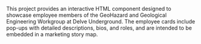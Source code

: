 This project provides an interactive HTML component designed to showcase employee members of the GeoHazard and Geological Engineering Workgroup at Delve Underground. The employee cards include pop-ups with detailed descriptions, bios, and roles, and are intended to be embedded in a marketing story map.

